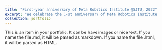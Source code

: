 ```yaml
---
title: "First-year anniversary of Meta Robotics Institute @SJTU, 2022"
excerpt: "We celebrate the 1-st anniversary of Meta Robotics Institute @SJTU<br/><img src='/images/FirstAnniversaryofMRI.png'>"
collection: portfolio
---
```


This is an item in your portfolio. It can be have images or nice text. If you name the file .md, it will be parsed as markdown. If you name the file .html, it will be parsed as HTML. 
